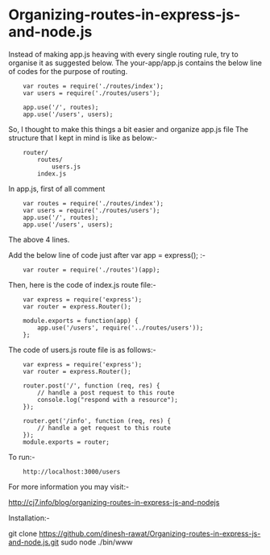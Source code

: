 # Organizing-routes-in-express-js-and-node.js


Instead of making app.js heaving with every single routing rule, try to organise it as suggested below.
The your-app/app.js contains the below line of codes for the purpose of routing.
		
		var routes = require('./routes/index');
		var users = require('./routes/users');

		app.use('/', routes);
		app.use('/users', users);
		
So, I thought to make this things a bit easier and organize app.js file
The structure that I kept in mind is like as below:-
		
		router/
		    routes/
		        users.js
		    index.js
		    
In app.js, first of all comment
		
		var routes = require('./routes/index');
		var users = require('./routes/users');
		app.use('/', routes);
		app.use('/users', users);

The above 4 lines.

Add the below line of code just after var app = express(); :-

		var router = require('./routes')(app);
		
Then, here is the code of index.js route file:-
		
		var express = require('express');
		var router = express.Router();

		module.exports = function(app) {
		    app.use('/users', require('../routes/users'));
		};
		
The code of users.js route file is as follows:-

		var express = require('express');
		var router = express.Router();
		
		router.post('/', function (req, res) {
		    // handle a post request to this route
		    console.log("respond with a resource");
		});
		
		router.get('/info', function (req, res) {
		    // handle a get request to this route
		});
		module.exports = router;
		
To run:-
		
		http://localhost:3000/users
		
For more information you may visit:-

http://cj7.info/blog/organizing-routes-in-express-js-and-nodejs

Installation:-

git clone https://github.com/dinesh-rawat/Organizing-routes-in-express-js-and-node.js.git
sudo node ./bin/www
